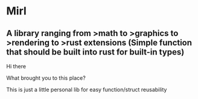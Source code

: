 # Mirl

## A library ranging from >math to >graphics to >rendering to >rust extensions (Simple function that should be built into rust for built-in types)

Hi there

What brought you to this place?

This is just a little personal lib for easy function/struct reusability
